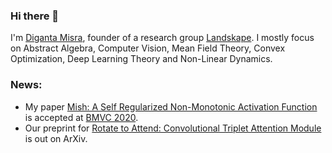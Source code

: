 ### Hi there 👋

I'm [Diganta Misra](https://digantamisra98.github.io/), founder of a research group [Landskape](https://landskapeai.github.io/). I mostly focus on Abstract Algebra, Computer Vision, Mean Field Theory, Convex Optimization, Deep Learning Theory and Non-Linear Dynamics. 

### News:

- My paper [Mish: A Self Regularized Non-Monotonic Activation Function](https://arxiv.org/abs/1908.08681v3) is accepted at [BMVC 2020](https://bmvc2020.github.io/index.html).
- Our preprint for [Rotate to Attend: Convolutional Triplet Attention Module](https://arxiv.org/abs/2010.03045) is out on ArXiv.
